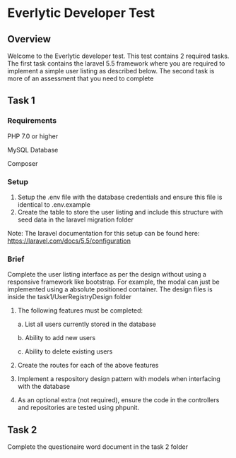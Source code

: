 # Everlytic Developer Test
## Overview
Welcome to the Everlytic developer test. This test contains 2 required tasks. The first task contains the laravel 5.5 framework 
where you are required to implement a simple user listing as described below. The second task is more of an assessment that you need to complete

## Task 1

### Requirements
PHP 7.0 or higher

MySQL Database

Composer

### Setup
1. Setup the .env file with the database credentials and ensure this file is identical to .env.example
2. Create the table to store the user listing and include this structure with seed data in the laravel migration folder 

Note: The laravel documentation for this setup can be found here: https://laravel.com/docs/5.5/configuration

### Brief
Complete the user listing interface as per the design without using a responsive framework like bootstrap. 
For example, the modal can just be implemented using a absolute positioned container. The design files is inside the task1/UserRegistryDesign folder

1. The following features must be completed:
  
    a. List all users currently stored in the database
 
    b. Ability to add new users
  
    c. Ability to delete existing users
    
2. Create the routes for each of the above features
3. Implement a respository design pattern with models when interfacing with the database
4. As an optional extra (not required), ensure the code in the controllers and repositories are tested using phpunit.

## Task 2
Complete the questionaire word document in the task 2 folder

  
  
  


